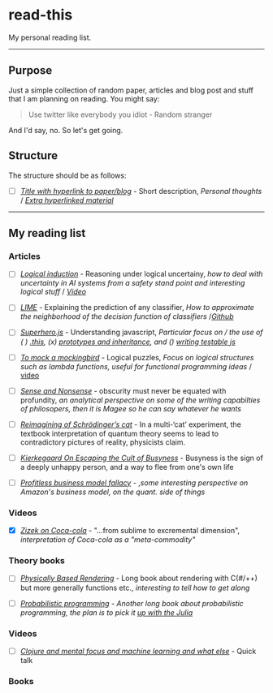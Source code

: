 # read-this

My personal reading list.

---

## Purpose

Just a simple collection of random paper, articles and blog post and stuff that I am planning on reading. You might say:

> Use twitter like everybody you idiot - Random stranger

And I'd say, no. So let's get going.

## Structure

The structure should be as follows:

- [ ] [_Title with hyperlink to paper/blog_](https://example.com/) - Short description, _Personal thoughts_ / [_Extra hyperlinked material_](https://example.com)

---

## My reading list

### Articles

- [ ] [_Logical induction_](https://arxiv.org/pdf/1609.03543.pdf) - Reasoning under logical uncertainy, _how to deal with uncertainty in AI systems from a safety stand point and interesting logical stuff_ / [_Video_](https://www.youtube.com/watch?v=gDqkCxYYDGk)

- [ ] [_LIME_](https://arxiv.org/pdf/1602.04938.pdf) - Explaining the prediction of any classifier, _How to approximate the neighborhood of the decision function of classifiers_ /[_Github_](https://github.com/marcotcr/lime)

- [ ] [_Superhero.js_](http://superherojs.com/) - Understanding javascript, _Particular focus on / the use of ( ) [.this](https://yehudakatz.com/2011/08/11/understanding-javascript-function-invocation-and-this/), (x) [prototypes and inheritance](https://msdn.microsoft.com/en-us/magazine/ff852808.aspx), and () [writing testable js](http://www.adequatelygood.com/Writing-Testable-JavaScript.html)_

- [ ] [_To mock a mockingbird_](https://en.wikipedia.org/wiki/To_Mock_a_Mockingbird) - Logical puzzles, _Focus on logical structures such as lambda functions, useful for functional programming ideas_ / [video](https://www.youtube.com/watch?v=pAnLQ9jwN-E)

- [ ] [_Sense and Nonsense_](https://www.prospectmagazine.co.uk/magazine/bryan-magee-profundity-obscurity-bad-writing) - obscurity must never be equated with profundity, _an analytical perspective on some of the writing capabilties of philosopers, then it is Magee so he can say whatever he wants_

- [ ] [_Reimagining of Schrödinger’s cat_](https://www.nature.com/articles/d41586-018-06749-8) - In a multi-‘cat’ experiment, the textbook interpretation of quantum theory seems to lead to contradictory pictures of reality, physicists claim.

- [ ] [_Kierkegaard On Escaping the Cult of Busyness_](https://iainews.iai.tv/articles/how-kierkegaards-idea-of-idleness-can-help-us-diagnose-21st-century-busyness-auid-1150?) - Busyness is the sign of a deeply unhappy person, and a way to flee from one's own life

- [ ] [_Profitless business model fallacy_](https://www.eugenewei.com/blog/2013/10/25/amazon-and-the-profitless-business-model-narrative) - ,_some interesting perspective on Amazon's business model, on the quant. side of things_

### Videos

- [x] [_Zizek on Coca-cola_](https://www.youtube.com/watch?v=SJOhtDmyy-4&feature=youtu.be) - "...from sublime to excremental dimension", _interpretation of Coca-cola as a "meta-commodity"_

### Theory books

- [ ] [_Physically Based Rendering_](http://www.pbr-book.org/3ed-2018/contents.html) - Long book about rendering with C(#/++) but more generally functions etc., _interesting to tell how to get along_

- [ ] [_Probabilistic programming_](http://click.revue.email/wf/click?upn=uoSvyDIrlYZBTfKX9q-2FuqLj-2B5jXID5Sk8S-2FgDa680I4JCQ256Bb14RK79DzyVNP-2B0sJdGRL5SildLFryYTPhmc6pgG0cLgrtLeInEkpZ-2FUHhLVffmJfs-2BZRaGfQCFFchj39eURFOQsFgAikevsxCkdMSZP6zENAx-2FEGfOVaaFLo-3D_EewvicOlyuKQdTY-2FN1EhW2xbLRcX0wSg-2FLgBc4p8xeKwpe-2BX2pyErSjeKbtcNdQtZVPoWLAuywGs9iXBKeRxtFgmYVidSt5N-2B2o4KtYfm4EpGEqYHWvC-2Bj1I4emzlrJ4ZsDCjll5S0R-2BQiBljJSIlVPdFk5EoamSzwYOa1IFSR9ULlStzGIBlMSK2JLXZMv-2FtP5PkjbdUWOaHCp7JT2izfOGcuECQQAewBKVsWajEEMb-2FUI6jRz8iHrbV0QouZ6CnWfyy9gJCCcqAMDFdXMeGXxWXHb7RZ7YyEjYkIjF0Wc1zsv7-2BPJT-2FHeL8-2BbPIa7t) - _Another long book about probabilistic programming, the plan is to pick it [up with the Julia](http://turing.ml/?utm_campaign=Data%20Machina&utm_medium=email&utm_source=Revue%20newsletter)_

### Videos

- [ ] [_Clojure and mental focus and machine learning and what else_](https://www.youtube.com/watch?utm_campaign=Data%20Machina&utm_medium=email&utm_source=Revue%20newsletter&v=jpFveXUe65I) - Quick talk

### Books
